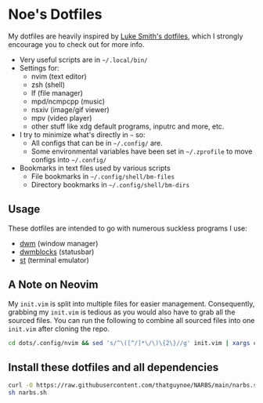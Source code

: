 # Noe's Dotfiles

My dotfiles are heavily inspired by [Luke Smith's dotfiles](https://github.com/LukeSmithxyz/voidrice), which I strongly encourage you to check out for more info.

* Very useful scripts are in `~/.local/bin/`
* Settings for:
    * nvim (text editor)
    * zsh (shell)
    * lf (file manager)
    * mpd/ncmpcpp (music)
    * nsxiv (image/gif viewer)
    * mpv (video player)
    * other stuff like xdg default programs, inputrc and more, etc.
* I try to minimize what's directly in `~` so:
    * All configs that can be in `~/.config/` are.
    * Some environmental variables have been set in `~/.zprofile` to move configs into `~/.config/`
* Bookmarks in text files used by various scripts
    * File bookmarks in `~/.config/shell/bm-files`
    * Directory bookmarks in `~/.config/shell/bm-dirs`

## Usage

These dotfiles are intended to go with numerous suckless programs I use:

* [dwm](https://github.com/thatguynoe/dwm) (window manager)
* [dwmblocks](https://github.com/thatguynoe/dwmblocks) (statusbar)
* [st](https://github.com/thatguynoe/st) (terminal emulator)

## A Note on Neovim

My `init.vim` is split into multiple files for easier management. Consequently, grabbing my `init.vim` is tedious as you would also have to grab all the sourced files. You can run the following to combine all sourced files into one `init.vim` after cloning the repo.

```sh
cd dots/.config/nvim && sed 's/^\([^/]*\/\)\{2\}//g' init.vim | xargs cat > ../../../combined_init.vim
```

## Install these dotfiles and all dependencies

```sh
curl -O https://raw.githubusercontent.com/thatguynoe/NARBS/main/narbs.sh
sh narbs.sh
```
